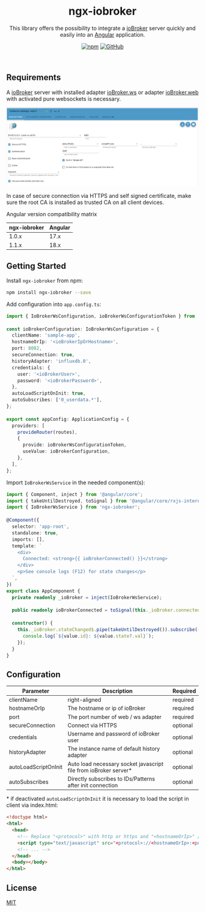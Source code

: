 <div align="center">
    <h1>ngx-iobroker</h1>
</div>

<p align="center">
This library offers the possibility to integrate a <a href="https://github.com/ioBroker">ioBroker</a> server quickly and easily into an <a href="https://angular.dev/">Angular</a> application.
</p>

<p align="center">
<a href="https://www.npmjs.com/package/ngx-iobroker"><img alt="npm" src="https://img.shields.io/npm/v/ngx-iobroker"></a>
<a href="https://github.com/pottio/ngx-iobroker/blob/main/LICENSE"><img alt="GitHub" src="https://img.shields.io/github/license/pottio/ngx-iobroker"></a>
</p>

<br/>

## Requirements

A [ioBroker](https://github.com/ioBroker) server with installed adapter [ioBroker.ws](https://github.com/ioBroker/ioBroker.ws) or adapter [ioBroker.web](https://github.com/ioBroker/ioBroker.web) with activated pure websockets is necessary.

![Adapter configuration](docs/adapter-config.png)

In case of secure connection via HTTPS and self signed certificate, make sure the root CA is installed as trusted CA on all client devices.

Angular version compatibility matrix

| ngx-iobroker | Angular |
| ------------ | ------- |
| 1.0.x        | 17.x    |
| 1.1.x        | 18.x    |

## Getting Started

Install `ngx-iobroker` from npm:

```bash
npm install ngx-iobroker --save
```

Add configuration into `app.config.ts`:

```typescript
import { IoBrokerWsConfiguration, ioBrokerWsConfigurationToken } from 'ngx-iobroker';

const ioBrokerConfiguration: IoBrokerWsConfiguration = {
  clientName: 'sample-app',
  hostnameOrIp: '<ioBrokerIpOrHostname>',
  port: 8082,
  secureConnection: true,
  historyAdapter: 'influxdb.0',
  credentials: {
    user: '<ioBrokerUser>',
    password: '<ioBrokerPassword>',
  },
  autoLoadScriptOnInit: true,
  autoSubscribes: ['0_userdata.*'],
};

export const appConfig: ApplicationConfig = {
  providers: [
    provideRouter(routes),
    {
      provide: ioBrokerWsConfigurationToken,
      useValue: ioBrokerConfiguration,
    },
  ],
};
```

Import `IoBrokerWsService` in the needed component(s):

```typescript
import { Component, inject } from '@angular/core';
import { takeUntilDestroyed, toSignal } from '@angular/core/rxjs-interop';
import { IoBrokerWsService } from 'ngx-iobroker';

@Component({
  selector: 'app-root',
  standalone: true,
  imports: [],
  template: `
    <div>
      Connected: <strong>{{ ioBrokerConnected() }}</strong>
    </div>
    <p>See console logs (F12) for state changes</p>
  `,
})
export class AppComponent {
  private readonly _ioBroker = inject(IoBrokerWsService);

  public readonly ioBrokerConnected = toSignal(this._ioBroker.connected$, { initialValue: false });

  constructor() {
    this._ioBroker.stateChanged$.pipe(takeUntilDestroyed()).subscribe((value) => {
      console.log(`${value.id}: ${value.state?.val}`);
    });
  }
}
```

## Configuration

| Parameter            | Description                                                       | Required |
| -------------------- | ----------------------------------------------------------------- | -------- |
| clientName           | right-aligned                                                     | required |
| hostnameOrIp         | The hostname or ip of ioBroker                                    | required |
| port                 | The port number of web / ws adapter                               | required |
| secureConnection     | Connect via HTTPS                                                 | optional |
| credentials          | Username and password of ioBroker user                            | optional |
| historyAdapter       | The instance name of default history adapter                      | optional |
| autoLoadScriptOnInit | Auto load necessary socket javascript file from ioBroker server\* | optional |
| autoSubscribes       | Directly subscribes to IDs/Patterns after init connection         | optional |

\* if deactivated `autoLoadScriptOnInit` it is necessary to load the script in client via index.html:

```html
<!doctype html>
<html>
  <head>
    <!-- Replace "<protocol>" with http or https and "<hostnameOrIp>" / "<port>" with real IP address / port of controller -->
    <script type="text/javascript" src="<protocol>://<hostnameOrIp>:<port>/socket.io/socket.io.js"></script>
    <!-- ... -->
  </head>
  <body></body>
</html>
```

## License

[MIT](../../LICENSE)
